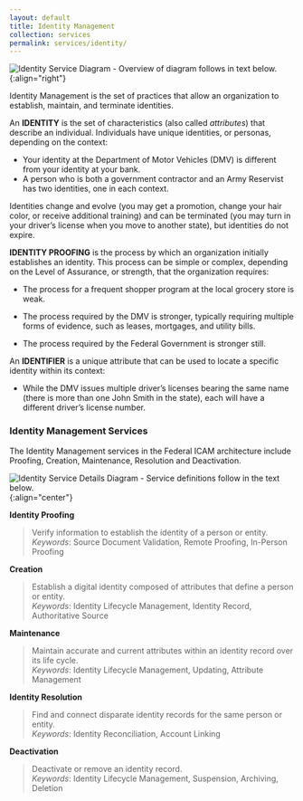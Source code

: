 ```yaml
---
layout: default
title: Identity Management
collection: services
permalink: services/identity/
---
```

![Identity Service Diagram - Overview of diagram follows in text below.]({{site.baseurl}}/img/Identity.png){:align="right"}

Identity Management is the set of practices that allow an
organization to establish, maintain, and terminate identities.

An **IDENTITY** is the set of characteristics (also called
*attributes*) that describe an individual. Individuals have unique identities, or personas, depending on the context:

* Your identity at the Department of
Motor Vehicles (DMV) is different from your identity
at your bank.
* A person who is both a government
contractor and an Army Reservist has two
identities, one in each context.

Identities change and evolve (you may get a
promotion, change your hair color, or receive additional
training) and can be terminated (you may turn in your
driver’s license when you move to another state), but
identities do not expire.

**IDENTITY PROOFING** is the process by which an organization initially establishes an identity. This process can be simple or complex,
depending on the Level of Assurance, or strength, that the organization requires:

* The process for a frequent shopper program at the
local grocery store is weak.

* The process required by the DMV is stronger,
typically requiring multiple forms of evidence, such as
leases, mortgages, and utility bills.

* The process required by the Federal Government is
stronger still.

An **IDENTIFIER** is a unique attribute that can be used to
locate a specific identity within its context:

* While the DMV issues multiple driver’s licenses bearing
the same name (there is more than one John Smith in
the state), each will have a different driver’s license
number.

### Identity Management Services
The Identity Management services in the Federal ICAM architecture include Proofing, Creation, Maintenance, Resolution and Deactivation.

![Identity Service Details Diagram - Service definitions follow in the text below.]({{site.baseurl}}/img/identity_services_detailed.png){:align="center"}

**Identity Proofing**  

> Verify information to establish the identity of a person or entity.  
_Keywords_: Source Document Validation, Remote Proofing, In-Person Proofing

**Creation**  

> Establish a digital identity composed of attributes that define a person or entity.  
_Keywords_: Identity Lifecycle Management, Identity Record, Authoritative Source  

**Maintenance**  

> Maintain accurate and current attributes within an identity record over its life cycle.  
_Keywords_: Identity Lifecycle Management, Updating, Attribute Management  

**Identity Resolution**  

> Find and connect disparate identity records for the same person or entity.  
_Keywords_: Identity Reconciliation, Account Linking  

**Deactivation**  

> Deactivate or remove an identity record.  
_Keywords_: Identity Lifecycle Management, Suspension, Archiving, Deletion
